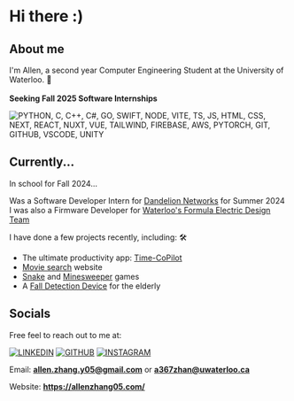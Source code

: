 # Hi there :)

## About me 
I'm Allen, a second year Computer Engineering Student at the University of Waterloo. :school: <br><br>
<b>Seeking Fall 2025 Software Internships</b> <br>

![PYTHON, C, C++, C#, GO, SWIFT, NODE, VITE, TS, JS, HTML, CSS, NEXT, REACT, NUXT, VUE, TAILWIND, FIREBASE, AWS, PYTORCH, GIT, GITHUB, VSCODE, UNITY](https://skillicons.dev/icons?i=py,c,cpp,cs,go,swift,nodejs,vite,ts,js,html,css,next,react,nuxtjs,vue,tailwind,firebase,aws,pytorch,git,github,vscode,unity&perline=4)

## Currently... 
In school for Fall 2024... <br>

Was a Software Developer Intern for [Dandelion Networks](https://www.dandelionnet.com/) for Summer 2024 <br>
I was also a Firmware Developer for [Waterloo's Formula Electric Design Team](https://github.com/UWaterloo-Formula-Electric) <br>

I have done a few projects recently, including: :hammer_and_wrench:	
- The ultimate productivity app: [Time-CoPilot](https://www.time-copilot.com/) <br>
- [Movie search](https://github.com/AllenZ05/Movie-Project) website <br>   
- [Snake](https://github.com/AllenZ05/Snake-Game) and [Minesweeper](https://github.com/AllenZ05/Minesweeper) games <br>
- A [Fall Detection Device](https://github.com/AllenZ05/Fall-Detection-Device) for the elderly

## Socials
Free feel to reach out to me at:

[![LINKEDIN](https://skillicons.dev/icons?i=linkedin)](https://www.linkedin.com/in/allenzhang-05-/)
[![GITHUB](https://skillicons.dev/icons?i=github)](https://github.com/AllenZ05)
[![INSTAGRAM](https://skillicons.dev/icons?i=instagram)](https://www.instagram.com/allenz05/)

Email: **allen.zhang.y05@gmail.com** or **a367zhan@uwaterloo.ca**

Website: **https://allenzhang05.com/**
